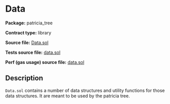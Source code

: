 # Data

**Package:** patricia_tree

**Contract type:** library

**Source file:** [Data.sol](../../src/patricia_tree/Data.sol)

**Tests source file:** [data.sol](../../test/patricia_tree/data.sol)

**Perf (gas usage) source file:** [data.sol](../../perf/patricia_tree/data.sol)

## Description

`Data.sol` contains a number of data structures and utility functions for those data structures. It are meant to be used by the patricia tree.